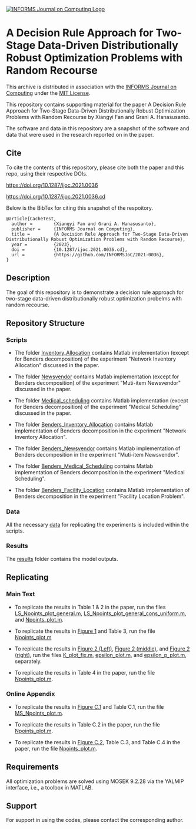 [![INFORMS Journal on Computing Logo](https://INFORMSJoC.github.io/logos/INFORMS_Journal_on_Computing_Header.jpg)](https://pubsonline.informs.org/journal/ijoc)

# A Decision Rule Approach for Two-Stage Data-Driven Distributionally Robust Optimization Problems with Random Recourse

This archive is distributed in association with the [INFORMS Journal on
Computing](https://pubsonline.informs.org/journal/ijoc) under the [MIT License](LICENSE).

This repository contains supporting material for the paper A Decision Rule Approach for Two-Stage Data-Driven Distributionally Robust Optimization Problems with Random Recourse by Xiangyi Fan and Grani A. Hanasusanto. 

The software and data in this repository are a snapshot of the software and data that were used in the research reported on in the paper.

## Cite

To cite the contents of this repository, please cite both the paper and this repo, using their respective DOIs.

https://doi.org/10.1287/ijoc.2021.0036

https://doi.org/10.1287/ijoc.2021.0036.cd

Below is the BibTex for citing this snapshot of the respoitory.

```
@article{CacheTest,
  author =        {Xiangyi Fan and Grani A. Hanasusanto},
  publisher =     {INFORMS Journal on Computing},
  title =         {A Decision Rule Approach for Two-Stage Data-Driven Distributionally Robust Optimization Problems with Random Recourse},
  year =          {2023},
  doi =           {10.1287/ijoc.2021.0036.cd},
  url =           {https://github.com/INFORMSJoC/2021-0036},
}  
```

## Description

The goal of this repository is to demonstrate a decision rule approach for two-stage data-driven distributionally robust optimization probelms with random recourse.  

## Repository Structure

### Scripts
- The folder [Inventory_Allocation](scripts/Inventory_Allocation) contains Matlab implementation (except for Benders decomposition) of the experiment "Network Inventory Allocation" discussed in the paper. 

- The folder [Newsvendor](scripts/Newsvendor) contains Matlab implementation (except for Benders decomposition) of the experiment "Muti-item Newsvendor" discussed in the paper. 

- The folder [Medical_scheduling](scripts/Medical_Scheduling) contains Matlab implementation (except for Benders decomposition) of the experiment "Medical Scheduling" discussed in the paper. 

- The folder [Benders_Inventory_Allocation](scripts/Benders_Inventory_Allocation) contains Matlab implementation of Benders decomposition in the experiment "Network Inventory Allocation".

- The folder [Benders_Newsvendor](scripts/Benders_Newsvendor) contains Matlab implementation of Benders decomposition in the experiment "Muti-item Newsvendor".

- The folder [Benders_Medical_Scheduling](scripts/Benders_Medical_Scheduling) contains Matlab implementation of Benders decomposition in the experiment "Medical Scheduling".

- The folder [Benders_Facility_Location](scripts/Benders_Facility_Location) contains Matlab implementation of Benders decomposition in the experiment "Facility Location Problem".

### Data

All the necessary [data](data) for replicating the experiments is included within the scripts.

### Results

The [results](results) folder contains the model outputs.

## Replicating

### Main Text

- To replicate the results in Table 1 & 2 in the paper, run the files [LS_Npoints_plot_general.m](scripts/Inventory_Allocation/LS_Npoints_plot_general.m), [LS_Npoints_plot_general_cons_uniform.m](scripts/Inventory_Allocation/LS_Npoints_plot_general_cons_uniform.m), and [Npoints_plot.m](scripts/Benders_Inventory_Allocation/Npoints_plot.m).

- To replicate the results in [Figure 1](results/Newsvendor_Npoints_Plot.jpg) and Table 3, run the file [Npoints_plot.m](scripts/Newsvendor/Npoints_plot.m) 

- To replicate the results in [Figure 2 (Left)](results/Newsvendor_K_plot.jpg), [Figure 2 (middle)](results/Newsvendor_epsilon_plot.jpg), and [Figure 2 (right)](results/Newsvendor_gamma_plot.jpg), run the files [K_plot_fix.m](scripts/Newsvendor/K_plot_fix.m), [epsilon_plot.m](scripts/Newsvendor/epsilon_plot.m), and [epsilon_p_plot.m](scripts/Newsvendor/epsilon_p_plot.m), separately. 

- To replicate the results in Table 4 in the paper, run the file [Npoints_plot.m](scripts/Benders_Newsvendor/Npoints_plot.m).

### Online Appendix

- To replicate the results in [Figure C.1](results/Medical_Scheduling/MS_Npoints_Plot.jpg) and Table C.1, run the file [MS_Npoints_plot.m](scripts/Medical_Scheduling/MS_Npoints_plot.m).

- To replicate the results in Table C.2 in the paper, run the file [Npoints_plot.m](scripts/Benders_Medical_Scheduling/Npoints_plot.m).  

- To replicate the results in [Figure C.2](results/FLP_Npoints_Plot.jpg), Table C.3, and Table C.4 in the paper, run the file [Npoints_plot.m](scripts/Benders_Facility_Location/Npoints_plot.m). 


## Requirements

All optimization problems are solved using MOSEK 9.2.28 via the YALMIP interface, i.e., a toolbox in MATLAB. 

## Support

For support in using the codes, please contact the corresponding author.  
